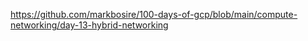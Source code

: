 https://github.com/markbosire/100-days-of-gcp/blob/main/compute-networking/day-13-hybrid-networking
